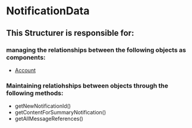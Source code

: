 # NotificationData
## This Structurer is responsible for:
### managing the relationships between the following objects as components:
* [Account](../InformationHolders/Account.md) 
### Maintaining relatiohships between objects through the following methods: 
* getNewNotificationId()
* getContentForSummaryNotification()
* getAllMessageReferences()
